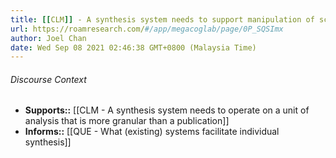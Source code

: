 ```yaml
---
title: [[CLM]] - A synthesis system needs to support manipulation of scholarly claims
url: https://roamresearch.com/#/app/megacoglab/page/0P_SQSImx
author: Joel Chan
date: Wed Sep 08 2021 02:46:38 GMT+0800 (Malaysia Time)
---
```




###### Discourse Context

- **Supports::** [[CLM - A synthesis system needs to operate on a unit of analysis that is more granular than a publication]]
- **Informs::** [[QUE - What (existing) systems facilitate individual synthesis]]
